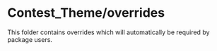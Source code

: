 # Contest_Theme/overrides

This folder contains overrides which will automatically be required by package users.
